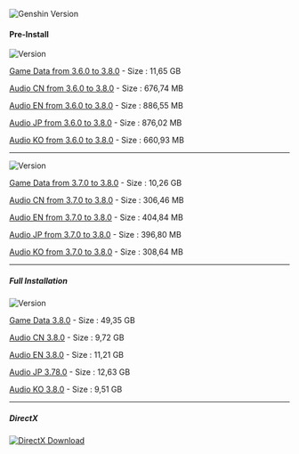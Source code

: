 ![Genshin Version](https://img.shields.io/badge/3.8.0-Update-green?style=for-the-badge)
  
#### Pre-Install
![Version](https://img.shields.io/badge/3.6.0%20to%203.8.0-Update-red?style=for-the-badge)
 
 [Game Data from 3.6.0 to 3.8.0](https://autopatchhk.yuanshen.com/client_app/update/hk4e_global/10/game_3.6.0_3.8.0_hdiff_y846MR7XilnIdUoK.zip) - Size : 11,65 GB
  
 [Audio CN from 3.6.0 to 3.8.0](https://autopatchhk.yuanshen.com/client_app/update/hk4e_global/10/zh-cn_3.6.0_3.8.0_hdiff_s67RMzLSKN09IljC.zip) - Size : 676,74 MB
  
 [Audio EN from 3.6.0 to 3.8.0](https://autopatchhk.yuanshen.com/client_app/update/hk4e_global/10/en-us_3.6.0_3.8.0_hdiff_qTPOvM2gpjHyakWZ.zip) - Size : 886,55 MB 
  
 [Audio JP from 3.6.0 to 3.8.0](https://autopatchhk.yuanshen.com/client_app/update/hk4e_global/10/ja-jp_3.6.0_3.8.0_hdiff_CqTocjlFw2s4POrB.zip) - Size : 876,02 MB 
  
 [Audio KO from 3.6.0 to 3.8.0](https://autopatchhk.yuanshen.com/client_app/update/hk4e_global/10/ko-kr_3.6.0_3.8.0_hdiff_6fNz8wbocdnYOD1Q.zip) - Size : 660,93 MB 
  
<hr>

![Version](https://img.shields.io/badge/3.7.0%20to%203.8.0-Update-blue?style=for-the-badge)

 [Game Data from 3.7.0 to 3.8.0](https://autopatchhk.yuanshen.com/client_app/update/hk4e_global/10/game_3.7.0_3.8.0_hdiff_wCu26d7XVB51UQbi.zip) - Size : 10,26 GB 
  
 [Audio CN from 3.7.0 to 3.8.0](https://autopatchhk.yuanshen.com/client_app/update/hk4e_global/10/zh-cn_3.7.0_3.8.0_hdiff_iouZLFje3a1nfxD5.zip) - Size : 306,46 MB 
  
 [Audio EN from 3.7.0 to 3.8.0](https://autopatchhk.yuanshen.com/client_app/update/hk4e_global/10/en-us_3.7.0_3.8.0_hdiff_g4YF0QKZoAx1SBci.zip) - Size : 404,84 MB  
  
 [Audio JP from 3.7.0 to 3.8.0](https://autopatchhk.yuanshen.com/client_app/update/hk4e_global/10/ja-jp_3.7.0_3.8.0_hdiff_femTrvp6gAP05RM1.zip) - Size : 396,80 MB  
  
 [Audio KO from 3.7.0 to 3.8.0](https://autopatchhk.yuanshen.com/client_app/update/hk4e_global/10/ko-kr_3.7.0_3.8.0_hdiff_0mETUysXGcKuRja2.zip) - Size : 308,64 MB  
   
 <hr> 
  
##### Full Installation
![Version](https://img.shields.io/badge/Full-Update-gold?style=for-the-badge)
 
 [Game Data 3.8.0](https://autopatchhk.yuanshen.com/client_app/download/pc_zip/20230625120419_BEKxsz5x6A7uZvGW/GenshinImpact_3.8.0.zip) - Size : 49,35 GB
  
 [Audio CN 3.8.0](https://autopatchhk.yuanshen.com/client_app/download/pc_zip/20230625120419_BEKxsz5x6A7uZvGW/Audio_Chinese_3.8.0.zip) - Size : 9,72 GB
  
 [Audio EN 3.8.0](https://autopatchhk.yuanshen.com/client_app/download/pc_zip/20230625120419_BEKxsz5x6A7uZvGW/Audio_English(US)_3.8.0.zip) - Size : 11,21 GB
  
 [Audio JP 3.78.0](https://autopatchhk.yuanshen.com/client_app/download/pc_zip/20230625120419_BEKxsz5x6A7uZvGW/Audio_Japanese_3.8.0.zip) - Size : 12,63 GB
  
 [Audio KO 3.8.0](https://autopatchhk.yuanshen.com/client_app/download/pc_zip/20230625120419_BEKxsz5x6A7uZvGW/Audio_Korean_3.8.0.zip) - Size : 9,51 GB
  
 <hr> 
  
##### DirectX
[![DirectX Download](https://img.shields.io/badge/DirectX-Download-blueviolet?style=for-the-badge)](https://autopatchhk.yuanshen.com/client_app/plugins/DXSETUP.zip)
